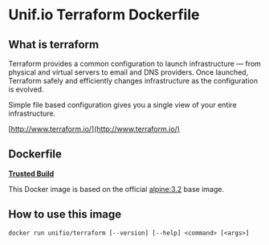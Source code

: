 # Unif.io Terraform Dockerfile

## What is terraform

Terraform provides a common configuration to launch infrastructure — from physical and virtual servers to email and DNS providers. Once launched, Terraform safely and efficiently changes infrastructure as the configuration is evolved.

Simple file based configuration gives you a single view of your entire infrastructure.

[http://www.terraform.io/](http://www.terraform.io/)

## Dockerfile

[**Trusted Build**](https://hub.docker.com/r/unifio/terraform/)

This Docker image is based on the official [alpine:3.2](https://hub.docker.com/_/alpine/) base image.

## How to use this image

```
docker run unifio/terraform [--version] [--help] <command> [<args>]

```
